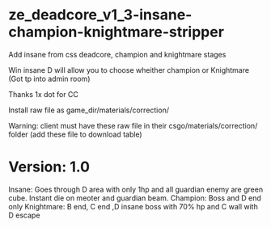 # ze_deadcore_v1_3-insane-champion-knightmare-stripper
Add insane from css deadcore, champion and knightmare stages

Win insane D will allow you to choose wheither champion or Knightmare (Got tp into admin room)

Thanks 1x dot for CC

Install raw file as game_dir/materials/correction/

Warning: client must have these raw file in their csgo/materials/correction/ folder (add these file to download table)
# Version: 1.0
Insane: Goes through D area with only 1hp and all guardian enemy are green cube. Instant die on meoter and guardian beam.
Champion: Boss and D end only
Knightmare: B end, C end ,D insane boss with 70% hp and C wall with D escape
